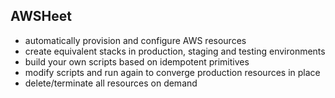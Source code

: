
## AWSHeet

* automatically provision and configure AWS resources
* create equivalent stacks in production, staging and testing environments
* build your own scripts based on idempotent primitives
* modify scripts and run again to converge production resources in place
* delete/terminate all resources on demand
